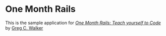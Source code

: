 # One Month Rails

This is the sample application for
[*One Month Rails: Teach yourself to Code*](http://onemonthrails.com)
by [Greg C. Walker](http:/onemonthrails.com)
